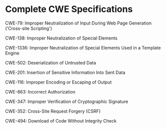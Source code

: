 

# Complete CWE Specifications

CWE-79: Improper Neutralization of Input During Web Page Generation ('Cross-site Scripting')

CWE-138: Improper Neutralization of Special Elements

CWE-1336: Improper Neutralization of Special Elements Used in a Template Engine

CWE-502: Deserialization of Untrusted Data

CWE-201: Insertion of Sensitive Information Into Sent Data

CWE-116: Improper Encoding or Escaping of Output

CWE-863: Incorrect Authorization

CWE-347: Improper Verification of Cryptographic Signature

CWE-352: Cross-Site Request Forgery (CSRF)

CWE-494: Download of Code Without Integrity Check